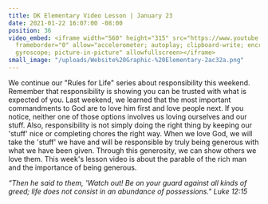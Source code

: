 ```yaml
---
title: DK Elementary Video Lesson | January 23
date: 2021-01-22 16:07:00 -08:00
position: 36
video_embed: <iframe width="560" height="315" src="https://www.youtube.com/embed/W53hQThXwj4"
  frameborder="0" allow="accelerometer; autoplay; clipboard-write; encrypted-media;
  gyroscope; picture-in-picture" allowfullscreen></iframe>
small_image: "/uploads/Website%20Graphic-%20Elementary-2ac32a.png"
---
```


We continue our "Rules for Life" series about responsibility this weekend. Remember that responsibility is showing you can be trusted with what is expected of you. Last weekend, we learned that the most important commandments to God are to love him first and love people next. If you notice, neither one of those options involves us loving ourselves and our stuff. Also, responsibility is not simply doing the right thing by keeping our 'stuff' nice or completing chores the right way. When we love God, we will take the 'stuff' we have and will be responsible by truly being generous with what we have been given. Through this generosity, we can show others we love them. This week's lesson video is about the parable of the rich man and the importance of being generous.

*“Then he said to them, 'Watch out! Be on your guard against all kinds of greed; life does not consist in an abundance of possessions." Luke 12:15*